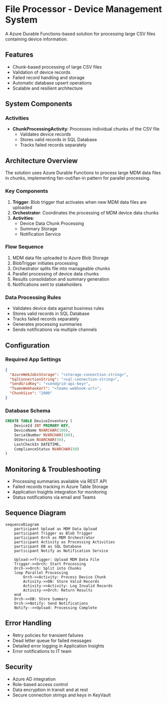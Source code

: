 # File Processor - Device Management System

A Azure Durable Functions-based solution for processing large CSV files containing device information.

## Features

- Chunk-based processing of large CSV files
- Validation of device records
- Failed record handling and storage
- Automatic database upsert operations
- Scalable and resilient architecture

## System Components

### Activities

- **ChunkProcessingActivity**: Processes individual chunks of the CSV file
  - Validates device records
  - Stores valid records in SQL Database
  - Tracks failed records separately

## Architecture Overview

The solution uses Azure Durable Functions to process large MDM data files in chunks, implementing fan-out/fan-in pattern for parallel processing.

### Key Components

1. **Trigger**: Blob trigger that activates when new MDM data files are uploaded
2. **Orchestrator**: Coordinates the processing of MDM device data chunks
3. **Activities**: 
   - Device Data Chunk Processing
   - Summary Storage
   - Notification Service

### Flow Sequence

1. MDM data file uploaded to Azure Blob Storage
2. BlobTrigger initiates processing
3. Orchestrator splits file into manageable chunks
4. Parallel processing of device data chunks
5. Results consolidation and summary generation
6. Notifications sent to stakeholders

### Data Processing Rules

- Validates device data against business rules
- Stores valid records in SQL Database
- Tracks failed records separately
- Generates processing summaries
- Sends notifications via multiple channels

## Configuration

### Required App Settings
```json
{
  "AzureWebJobsStorage": "<storage-connection-string>",
  "SqlConnectionString": "<sql-connection-string>",
  "SendGridKey": "<sendgrid-api-key>",
  "TeamsWebhookUrl": "<teams-webhook-url>",
  "ChunkSize": "2000"
}
```

### Database Schema
```sql
CREATE TABLE DeviceInventory (
    DeviceId INT PRIMARY KEY,
    DeviceName NVARCHAR(100),
    SerialNumber NVARCHAR(100),
    OSVersion NVARCHAR(50),
    LastCheckIn DATETIME,
    ComplianceStatus NVARCHAR(50)
)
```

## Monitoring & Troubleshooting

- Processing summaries available via REST API
- Failed records tracking in Azure Table Storage
- Application Insights integration for monitoring
- Status notifications via email and Teams

## Sequence Diagram

```mermaid
sequenceDiagram
    participant Upload as MDM Data Upload
    participant Trigger as Blob Trigger
    participant Orch as MDM Orchestrator
    participant Activity as Processing Activities
    participant DB as SQL Database
    participant Notify as Notification Service

    Upload->>Trigger: Upload MDM Data File
    Trigger->>Orch: Start Processing
    Orch->>Orch: Split into Chunks
    loop Parallel Processing
        Orch->>Activity: Process Device Chunk
        Activity->>DB: Store Valid Records
        Activity->>Activity: Log Invalid Records
        Activity->>Orch: Return Results
    end
    Orch->>DB: Store Summary
    Orch->>Notify: Send Notifications
    Notify-->>Upload: Processing Complete
```

## Error Handling

- Retry policies for transient failures
- Dead letter queue for failed messages
- Detailed error logging in Application Insights
- Error notifications to IT team

## Security

- Azure AD integration
- Role-based access control
- Data encryption in transit and at rest
- Secure connection strings and keys in KeyVault
